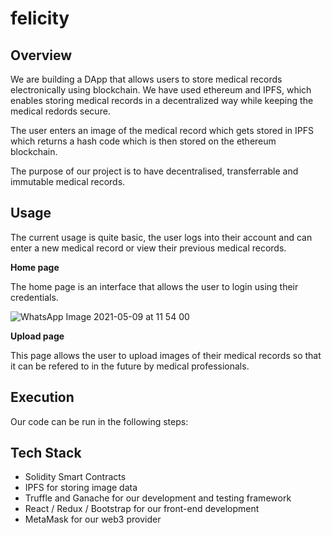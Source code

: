 # felicity
## Overview 

We are building a DApp that allows users to store medical records electronically using blockchain. We have used ethereum and IPFS, which enables storing medical records in a decentralized way while keeping the medical redords secure.

The user enters an image of the medical record which gets stored in IPFS which returns a hash code which is then stored on the ethereum blockchain. 

The purpose of our project is to have decentralised, transferrable and immutable medical records. 


## Usage 

The current usage is quite basic, the user logs into their account and can enter a new medical record or view their previous medical records. 

**Home page**

The home page is an interface that allows the user to login using their credentials. 

![WhatsApp Image 2021-05-09 at 11 54 00](https://user-images.githubusercontent.com/66299710/117670846-e1ce4f00-b1c5-11eb-8791-3178b374ec45.jpeg)

**Upload page**

This page allows the user to upload images of their medical records so that it can be refered to in the future by medical professionals. 


## Execution

Our code can be run in the following steps:

## Tech Stack

- Solidity Smart Contracts
- IPFS for storing image data 
- Truffle and Ganache for our development and testing framework
- React / Redux / Bootstrap for our front-end development
- MetaMask for our web3 provider

